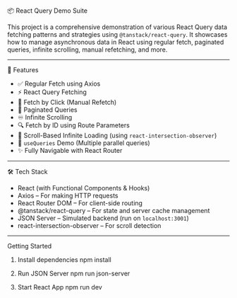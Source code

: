 📦 React Query Demo Suite

This project is a comprehensive demonstration of various React Query data fetching patterns and strategies using `@tanstack/react-query`. It showcases how to manage asynchronous data in React using regular fetch, paginated queries, infinite scrolling, manual refetching, and more.

---

🚀 Features

- ✅ Regular Fetch using Axios
- ⚡ React Query Fetching
- 🔄 Fetch by Click (Manual Refetch)
- 🔢 Paginated Queries
- ♾️ Infinite Scrolling
- 🔍 Fetch by ID using Route Parameters
- 📜 Scroll-Based Infinite Loading (using `react-intersection-observer`)
- 🔁 `useQueries` Demo (Multiple parallel queries)
- ✨ Fully Navigable with React Router

---

🛠️ Tech Stack

- React (with Functional Components & Hooks)
- Axios – For making HTTP requests
- React Router DOM – For client-side routing
- @tanstack/react-query – For state and server cache management
- JSON Server – Simulated backend (run on `localhost:3001`)
- react-intersection-observer – For scroll detection

---
Getting Started

1. Install dependencies
   npm install

2. Run JSON Server
   npm run json-server 

3. Start React App
   npm run dev
